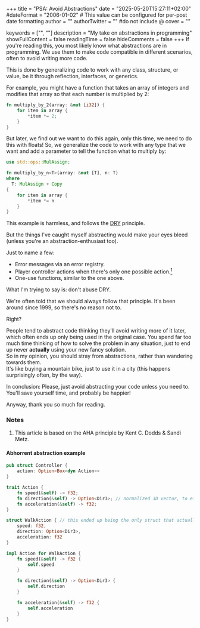 +++
title = "PSA: Avoid Abstractions"
date = "2025-05-20T15:27:11+02:00"
#dateFormat = "2006-01-02" # This value can be configured for per-post date formatting
author = ""
authorTwitter = "" #do not include @
cover = ""

keywords = ["", ""]
description = "My take on abstractions in programming"
showFullContent = false
readingTime = false
hideComments = false
+++
If you're reading this, you most likely know what abstractions are in programming.
We use them to make code compatible in different scenarios, often to avoid writing more code.

This is done by generalizing code to work with any class, structure, or value, be it through reflection, interfaces, or generics.

For example, you might have a function that takes an array of integers and modifies that array so that each number is multiplied by 2:
```rust
fn multiply_by_2(array: &mut [i32]) {
    for item in array {
        *item *= 2;
    }
}
```
But later, we find out we want to do this again, only this time, we need to do this with floats!
So, we generalize the code to work with any type that we want and add a parameter to tell the function what to multiply by:
```rust
use std::ops::MulAssign;

fn multiply_by_n<T>(array: &mut [T], n: T)
where
  T: MulAssign + Copy
{
    for item in array {
        *item *= n
    }
}
```

This example is harmless, and follows the [DRY](https://en.wikipedia.org/wiki/Don%27t_repeat_yourself) principle.

But the things I've caught myself abstracting would make your eyes bleed (unless you're an abstraction-enthusiast too).

Just to name a few:
- Error messages via an error registry.
- Player controller actions when there's only one possible action.[<sup>1</sup>](#abhorrent-abstraction-example)
- One-use functions, similar to the one above.

What I'm trying to say is: don't abuse DRY.

We're often told that we should always follow that principle. It's been around since 1999, so there's no reason not to.

Right?

People tend to abstract code thinking they'll avoid writing more of it later, which often ends up only being used in the original case.
You spend far too much time thinking of how to solve the problem in any situation, just to end up never **actually** using your new fancy solution. \
So in my opinion, you should stray from abstractions, rather than wandering towards them. \
It's like buying a mountain bike, just to use it in a city (this happens surprisingly often, by the way).

In conclusion: Please, just avoid abstracting your code unless you need to. You'll save yourself time, and probably be happier!

Anyway, thank you so much for reading.

### Notes
1. This article is based on the AHA principle by Kent C. Dodds & Sandi Metz.

#### Abhorrent abstraction example
```rust
pub struct Controller {
    action: Option<Box<dyn Action>>
}

trait Action {
    fn speed(&self) -> f32;
    fn direction(&self) -> Option<Dir3>; // normalized 3D vector, to either point somewhere or not at all
    fn acceleration(&self) -> f32;
}

struct WalkAction { // this ended up being the only struct that actually implemented `Action`
    speed: f32,
    direction: Option<Dir3>,
    acceleration: f32
}

impl Action for WalkAction {
    fn speed(&self) -> f32 {
        self.speed
    }

    fn direction(&self) -> Option<Dir3> {
        self.direction
    }

    fn acceleration(&self) -> f32 {
        self.acceleration
    }
}
```
